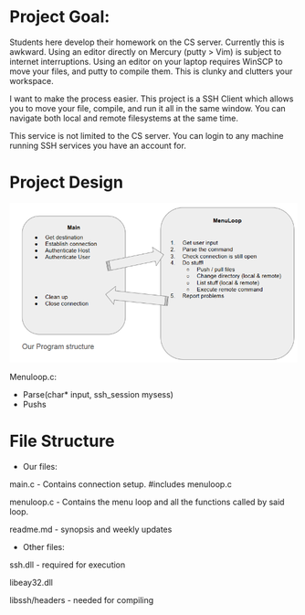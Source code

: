 # Project Goal:

Students here develop their homework on the CS server.  Currently this is awkward.  Using an editor directly on Mercury (putty > Vim) is subject to internet interruptions.  Using an editor on your laptop requires WinSCP to move your files, and putty to compile them.  This is clunky and clutters your workspace.

I want to make the process easier.  This project is a SSH Client which allows you to move your file, compile, and run it all in the same window.  You can navigate both local and remote filesystems at the same time.

This service is not limited to the CS server.  You can login to any machine running SSH services you have an account for.

# Project Design

![](https://github.com/uml-dc2-2016-spring/SSHProject/blob/master/project-flow.png?raw=true)

Menuloop.c:

- Parse(char* input, ssh_session mysess)
- Pushs

# File Structure

- Our files:

main.c - Contains connection setup.  #includes menuloop.c

menuloop.c - Contains the menu loop and all the functions called by said loop.

readme.md - synopsis and weekly updates

- Other files:

ssh.dll - required for execution

libeay32.dll

libssh/headers - needed for compiling

